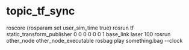 # topic_tf_sync
roscore
(rosparam set user_sim_time true)
rosrun tf static_transform_publisher 0 0 0 0 0 0 1 base_link laser 100
rosrun other_node other_node_executable
rosbag play something.bag --clock
